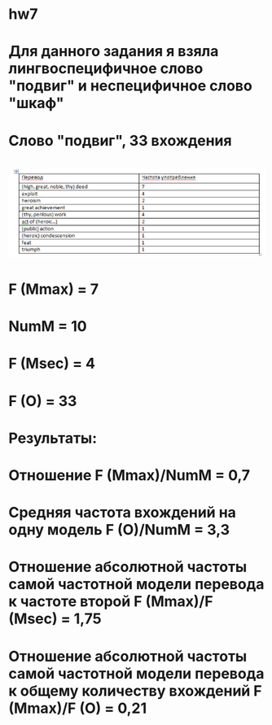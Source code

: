 # hw7
# Для данного задания я взяла лингвоспецифичное слово "подвиг" и неспецифичное слово "шкаф"
# Слово "подвиг", 33 вхождения 
# ![](https://github.com/alexasunnymood/hw7/blob/master/Скрин1.PNG)
# F (Mmax) = 7
# NumM = 10
# F (Msec) = 4
# F (O) = 33
# Результаты:
# Отношение F (Mmax)/NumM = 0,7
# Средняя частота вхождений на одну модель F (O)/NumM = 3,3
# Отношение абсолютной частоты самой частотной модели перевода к частоте второй F (Mmax)/F (Msec) = 1,75
# Отношение абсолютной частоты самой частотной модели перевода к общему количеству вхождений F (Mmax)/F (O) = 0,21
